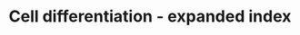 ---
annotations:
- id: PW:0000650
  parent: signaling pathway
  type: Pathway Ontology
  value: signaling pathway pertinent to development
authors:
- Khanspers
- MaintBot
- MartijnVanIersel
- Jmelius
- Mkutmon
- Marvin M2
- Eweitz
citedin:
- link: PMC5085087
  title: Long Term Culture of the A549 Cancer Cell Line Promotes Multilamellar Body
    Formation and Differentiation towards an Alveolar Type II Pneumocyte Phenotype
    (2016)
communities:
- ontox
description: Proteins and miRNAs associated with major cell type differentiation pathways.  Proteins
  on this pathway have targeted assays available via the [https://assays.cancer.gov/available_assays?wp_id=WP2023
  CPTAC Assay Portal]
last-edited: 2021-05-22
ndex: a821ea5a-8b63-11eb-9e72-0ac135e8bacf
organisms:
- Homo sapiens
redirect_from:
- /index.php/Pathway:WP2023
- /instance/WP2023
- /instance/WP2023_r117676
revision: r117676
schema-jsonld:
- '@context': https://schema.org/
  '@id': https://wikipathways.github.io/pathways/WP2023.html
  '@type': Dataset
  creator:
    '@type': Organization
    name: WikiPathways
  description: Proteins and miRNAs associated with major cell type differentiation
    pathways.  Proteins on this pathway have targeted assays available via the [https://assays.cancer.gov/available_assays?wp_id=WP2023
    CPTAC Assay Portal]
  keywords:
  - EZH2
  - HDAC5
  - ID2
  - KLF4
  - LEFTY1
  - LEFTY2
  - MEF2A
  - MEF2B
  - MEF2C
  - MEF2D
  - MIR1-1
  - MIR106A
  - MIR122
  - MIR124-1
  - MIR128-1
  - MIR133A1
  - MIR133A2
  - MIR133B
  - MIR143
  - MIR145
  - MIR146A
  - MIR146B
  - MIR150
  - MIR155
  - MIR16-1
  - MIR16-2
  - MIR17
  - MIR181A1
  - MIR181A2
  - MIR181B1
  - MIR181B2
  - MIR181C
  - MIR181D
  - MIR192
  - MIR199A1
  - MIR199A2
  - MIR203
  - MIR206
  - MIR20A
  - MIR214
  - MIR221
  - MIR222
  - MIR223
  - MIR24-1
  - MIR24-2
  - MIR26A1
  - MIR26A2
  - MIR296
  - MIR302A
  - MIR302B
  - MIR302C
  - MIR302D
  - MIR302E
  - MIR451A
  - MIR486-1
  - MIR486-2
  - MIR9-1
  - MIR9-2
  - MIR9-3
  - MYOD1
  - PAX7
  - RUNX2
  - SOX2
  - SRF
  - STAT3
  - TLX1
  - TLX2
  - TLX3
  license: CC0
  name: Cell differentiation - expanded index
seo: CreativeWork
title: Cell differentiation - expanded index
wpid: WP2023
---